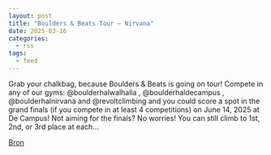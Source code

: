 ```yaml
---
layout: post
title: "Boulders & Beats Tour – Nirvana"
date: 2025-03-16
categories: 
  - rss
tags: 
  - feed
---
```


<p>Grab your chalkbag, because Boulders &amp; Beats is going on tour! Compete in any of our gyms: @boulderhalwalhalla , @boulderhaldecampus , @boulderhalnirvana and @revoltclimbing and you could score a spot in the grand finals (if you compete in at least 4 competitions) on June 14, 2025 at De Campus! Not aiming for the finals? No worries! You can still climb to 1st, 2nd, or 3rd place at each&hellip;</p>
<p><a href="https://www.klimkalender.nl/comp/boulders-beats-tour-nirvana/" rel="noopener noreferrer" target="_blank">Bron</a></p>
